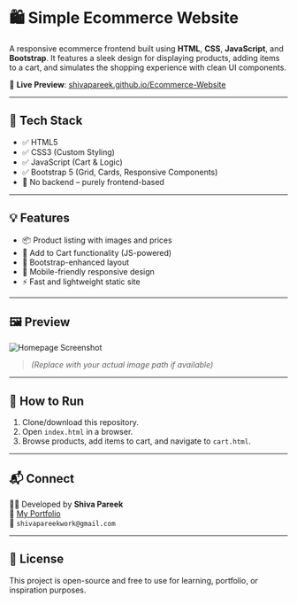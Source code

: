 # 🛍️ Simple Ecommerce Website

A responsive ecommerce frontend built using **HTML**, **CSS**, **JavaScript**, and **Bootstrap**. It features a sleek design for displaying products, adding items to a cart, and simulates the shopping experience with clean UI components.

🔗 **Live Preview**: [shivapareek.github.io/Ecommerce-Website](https://shivapareek.github.io/Ecommerce-Website/)

---

## 🧰 Tech Stack

- ✅ HTML5
- ✅ CSS3 (Custom Styling)
- ✅ JavaScript (Cart & Logic)
- ✅ Bootstrap 5 (Grid, Cards, Responsive Components)
- 🚫 No backend – purely frontend-based

---

## 💡 Features

- 📦 Product listing with images and prices
- 🛒 Add to Cart functionality (JS-powered)
- 🎨 Bootstrap-enhanced layout
- 📱 Mobile-friendly responsive design
- ⚡ Fast and lightweight static site


---

## 🖼️ Preview

![Homepage Screenshot](./assets/screenshot-home.png)
> *(Replace with your actual image path if available)*

---

## 🚀 How to Run

1. Clone/download this repository.
2. Open `index.html` in a browser.
3. Browse products, add items to cart, and navigate to `cart.html`.

---

## 📬 Connect

👨‍💻 Developed by **Shiva Pareek**  
🔗 [My Portfolio](https://shivapareek.github.io/shivaportfolio)  
📧 `shivapareekwork@gmail.com`

---

## 📄 License

This project is open-source and free to use for learning, portfolio, or inspiration purposes.

